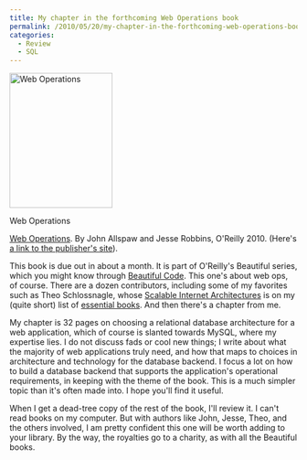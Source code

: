 ```yaml
---
title: My chapter in the forthcoming Web Operations book
permalink: /2010/05/20/my-chapter-in-the-forthcoming-web-operations-book/
categories:
  - Review
  - SQL
---
```

<div id="attachment_1864" class="wp-caption alignleft" style="width: 190px">
  <a href="http://www.amazon.com/Web-Operations-Keeping-Data-Time/dp/1449377440?tag=xaprb-20"><img src="http://www.xaprb.com/blog/wp-content/uploads/2010/05/web_operations.gif" alt="Web Operations" title="Web Operations" width="180" height="236" class="size-full wp-image-1864" /></a><p class="wp-caption-text">
    Web Operations
  </p>
</div>

[Web Operations][1]. By John Allspaw and Jesse Robbins, O'Reilly 2010. (Here's [a link to the publisher's site][2]).

This book is due out in about a month. It is part of O'Reilly's Beautiful series, which you might know through [Beautiful Code][3]. This one's about web ops, of course. There are a dozen contributors, including some of my favorites such as Theo Schlossnagle, whose [Scalable Internet Architectures][4] is on my (quite short) list of [essential books][5]. And then there's a chapter from me.

My chapter is 32 pages on choosing a relational database architecture for a web application, which of course is slanted towards MySQL, where my expertise lies. I do not discuss fads or cool new things; I write about what the majority of web applications truly need, and how that maps to choices in architecture and technology for the database backend. I focus a lot on how to build a database backend that supports the application's operational requirements, in keeping with the theme of the book. This is a much simpler topic than it's often made into. I hope you'll find it useful.

When I get a dead-tree copy of the rest of the book, I'll review it. I can't read books on my computer. But with authors like John, Jesse, Theo, and the others involved, I am pretty confident this one will be worth adding to your library. By the way, the royalties go to a charity, as with all the Beautiful books.

 [1]: http://www.amazon.com/Web-Operations-Keeping-Data-Time/dp/1449377440?tag=xaprb-20
 [2]: http://oreilly.com/catalog/0636920000136
 [3]: http://www.amazon.com/Beautiful-Code-Leading-Programmers-Practice/dp/0596510047?tag=xaprb-20
 [4]: http://www.amazon.com/Scalable-Internet-Architectures-Theo-Schlossnagle/dp/067232699X?tag=xaprb-20
 [5]: http://www.xaprb.com/blog/essential-books
